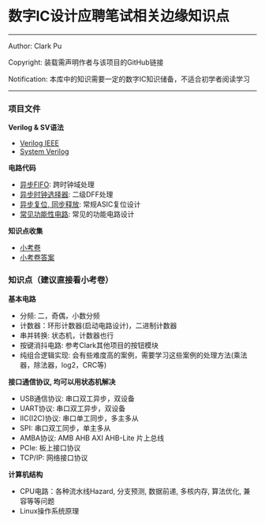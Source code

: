# 数字IC设计应聘笔试相关边缘知识点

---

Author: Clark Pu

Copyright: 装载需声明作者与该项目的GitHub链接

Notification: 本库中的知识需要一定的数字IC知识储备，不适合初学者阅读学习

---

### 项目文件

**Verilog & SV语法**

- [Verilog IEEE](./verilog_ieee.v)
- [System Verilog](./system_verilog_ieee.sv)

**电路代码**

- [异步FIFO](./asynchronous_fifo.sv): 跨时钟域处理
- [异步时钟选择器](./clk_mux.sv): 二级DFF处理
- [异步复位, 同步释放](./synchronous_reset.sv): 常规ASIC复位设计
- [常见功能性电路](./common.v): 常见的功能电路设计

**知识点收集**

- [小考卷](./电路小考卷.txt)
- [小考卷答案](./小考卷答案.txt)

### 知识点（建议直接看小考卷）

**基本电路**

- 分频: 二，奇偶，小数分频
- 计数器：环形计数器(启动电路设计)，二进制计数器
- 串并转换: 状态机，计数器也行
- 按键消抖电路: 参考Clark其他项目的按钮模块
- 纯组合逻辑实现: 会有些难度高的案例，需要学习这些案例的处理方法(乘法器，除法器，log2，CRC等)

**接口通信协议, 均可以用状态机解决**

- USB通信协议: 串口双工异步，双设备
- UART协议: 串口双工异步，双设备
- IIC(I2C)协议: 串口单工同步，多主多从
- SPI: 串口双工同步，单主多从
- AMBA协议: AMB AHB AXI AHB-Lite 片上总线
- PCIe: 板上接口协议
- TCP/IP: 网络接口协议

**计算机结构**

- CPU电路：各种流水线Hazard, 分支预测, 数据前递, 多核内存, 算法优化, 兼容等等问题
- Linux操作系统原理

